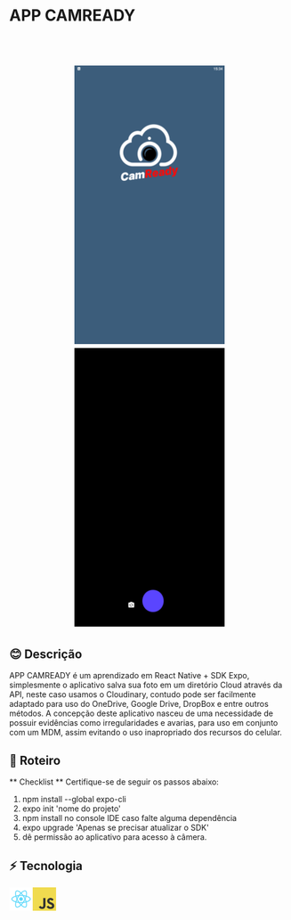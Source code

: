 # APP CAMREADY   
<h1 align="center">
  <br>
  <img src="./demo/cam_01.png" alt="Kelsen Lima" height="500" width="270">
  <img src="./demo/cam_02.png" alt="Kelsen Lima" height="500" width="270">
</h1>

## :blush: **Descrição**

APP CAMREADY é um aprendizado em React Native + SDK Expo, simplesmente o aplicativo salva sua foto em um diretório Cloud através da API, neste caso usamos o Cloudinary, contudo pode ser facilmente adaptado para uso do OneDrive, Google Drive, DropBox e entre outros métodos. A concepção deste aplicativo nasceu de uma necessidade de possuir evidências como irregularidades e avarias, para uso em conjunto com um MDM, assim evitando o uso inapropriado dos recursos do celular.

## :dizzy: **Roteiro**

** Checklist **
Certifique-se de seguir os passos abaixo:

1.	npm install --global expo-cli                                   
2.	expo init 'nome do projeto'                                     
3.	npm install no console IDE caso falte alguma dependência
4.  expo upgrade 'Apenas se precisar atualizar o SDK'
5.  dê permissão ao aplicativo para acesso à câmera.

## :zap: **Tecnologia**

<img align="left" alt="React Native" width="42px" src="https://raw.githubusercontent.com/github/explore/80688e429a7d4ef2fca1e82350fe8e3517d3494d/topics/react-native/react-native.png" />
<img align="left" alt="JavaScript" width="42px" src="https://raw.githubusercontent.com/github/explore/80688e429a7d4ef2fca1e82350fe8e3517d3494d/topics/javascript/javascript.png" />

<br>
<br>

